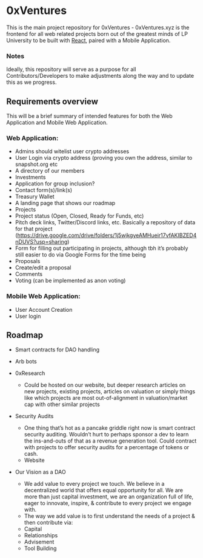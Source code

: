 # 0xVentures

This is the main project repository for 0xVentures - 0xVentures.xyz is the frontend for all web related projects born out of the greatest minds of LP University to be built with [React]( https://reactjs.org/), paired with a Mobile Application.

### Notes
Ideally, this repository will serve as a purpose for all Contributors/Developers to make adjustments along the way and to update this as we progress.

## Requirements overview
This will be a brief summary of intended features for both the Web Application and Mobile Web Application.

### Web Application:
* Admins should witelist user crypto addresses
* User Login via crypto address (proving you own the address, similar to snapshot.org etc
* A directory of our members
* Investments
* Application for group inclusion?
* Contact form(s)/link(s)
* Treasury Wallet
* A landing page that shows our roadmap
* Projects
* Project status (Open, Closed, Ready for Funds, etc)
* Pitch deck links, Twitter/Discord links, etc. Basically a repository of data for that project (https://drive.google.com/drive/folders/1j5wjkgyeAMHueir17vfAKIBZED4nDUVS?usp=sharing)
* Form for filling out participating in projects, although tbh it’s probably still easier to do via Google Forms for the time being
* Proposals
* Create/edit a proposal
* Comments
* Voting (can be implemented as anon voting)



### Mobile Web Application:
* User Account Creation
* User login




## Roadmap
* Smart contracts for DAO handling
* Arb bots
* 0xResearch
  - Could be hosted on our website, but deeper research articles on new projects, existing projects, articles on valuation or simply things like which projects are most out-of-alignment in valuation/market cap with other similar projects

* Security Audits 
  - One thing that’s hot as a pancake griddle right now is smart contract security auditing. Wouldn’t hurt to perhaps sponsor a dev to learn the ins-and-outs of     that as a revenue generation tool. Could contract with projects to offer security audits for a percentage of tokens or cash.
  - Website
   
* Our Vision as a DAO
  - We add value to every project we touch.  We believe in a decentralized world that offers equal opportunity for all.  We are more than just capital           investment, we are an organization full of life, eager to innovate, inspire, & contribute to every project we engage with.
  - The way we add value is to first understand the needs of a project & then contribute via:
  - Capital
  - Relationships
  - Advisement
  - Tool Building
